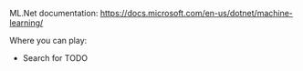 ML.Net documentation: https://docs.microsoft.com/en-us/dotnet/machine-learning/

Where you can play:
- Search for TODO